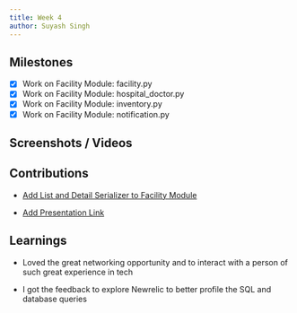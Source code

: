 ```yaml
---
title: Week 4
author: Suyash Singh
---
```


## Milestones
- [x] Work on Facility Module: facility.py
- [x] Work on Facility Module: hospital_doctor.py
- [x] Work on Facility Module: inventory.py
- [x] Work on Facility Module: notification.py

## Screenshots / Videos 

## Contributions

- [Add List and Detail Serializer to Facility Module](https://github.com/coronasafe/care/pull/1477)

- [Add Presentation Link](https://www.canva.com/design/DAFp4yGkiAw/8s-KrrsrQ7fn4umKqnN02A/edit?utm_content=DAFp4yGkiAw&utm_campaign=designshare&utm_medium=link2&utm_source=sharebutton)

## Learnings

- Loved the great networking opportunity and to interact with a person of such great experience in tech

- I got the feedback to explore Newrelic to better profile the SQL and database queries 
